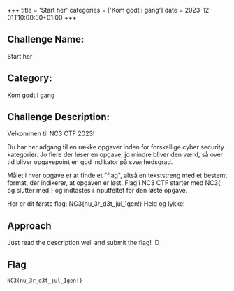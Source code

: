 +++
title = 'Start her'
categories = ['Kom godt i gang']
date = 2023-12-01T10:00:50+01:00
+++

## Challenge Name:

Start her

## Category:

Kom godt i gang

## Challenge Description:

Velkommen til NC3 CTF 2023!

Du har her adgang til en række opgaver inden for forskellige cyber security kategorier. Jo flere der løser en opgave, jo mindre bliver den værd, så over tid bliver opgavepoint en god indikator på sværhedsgrad.

Målet i hver opgave er at finde et "flag", altså en tekststreng med et bestemt format, der indikerer, at opgaven er løst. Flag i NC3 CTF starter med NC3{ og slutter med } og indtastes i inputfeltet for den løste opgave.

Her er dit første flag: NC3{nu_3r_d3t_jul_1gen!} Held og lykke!

## Approach

Just read the description well and submit the flag! :D

## Flag

```text
NC3{nu_3r_d3t_jul_1gen!}
```
